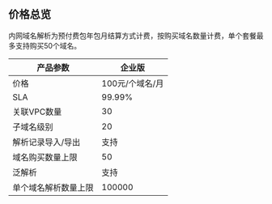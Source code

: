 ## 价格总览

内网域名解析为预付费包年包月结算方式计费，按购买域名数量计费，单个套餐最多支持购买50个域名。

| 产品参数      | 企业版       |
| ------------- | ------------ | 
| 价格          | 100元/个域名/月    | 
| SLA           | 99.99%           | 
| 关联VPC数量   | 30           | 
| 子域名级别  | 20 | 
| 解析记录导入/导出       | 支持           | 
| 域名购买数量上限      | 50          | 
| 泛解析        | 支持       |
| 单个域名解析数量上限  | 100000         | 

